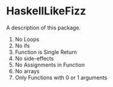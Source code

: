 # HaskellLikeFizz

A description of this package.

1. No Loops
2. No ifs 
3. Function is Single Return
4. No side-effects 
5. No Assignments in Function
6. No arrays
7. Only Functions with 0 or 1 arguments
